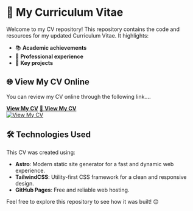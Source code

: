 # 📄 My Curriculum Vitae  

Welcome to my CV repository! This repository contains the code and resources for my updated Curriculum Vitae. It highlights:  
- 📚 **Academic achievements**  
- 💼 **Professional experience**  
- 🚀 **Key projects**


## 🌐 View My CV Online
You can review my CV online through the following link....

[**View My CV**](https://imfrankvs.github.io/Frank_CV/)
[🔗 **View My CV**](https://imfrankvs.github.io/Frank_CV/)  
[![View My CV](https://img.shields.io/badge/View%20My%20CV-Online-blue?style=flat-square&logo=github)](https://imfrankvs.github.io/Frank_CV/)


## 🛠️ Technologies Used  
This CV was created using:  
- **Astro**: Modern static site generator for a fast and dynamic web experience.  
- **TailwindCSS**: Utility-first CSS framework for a clean and responsive design.  
- **GitHub Pages**: Free and reliable web hosting.  

Feel free to explore this repository to see how it was built! 😊  
